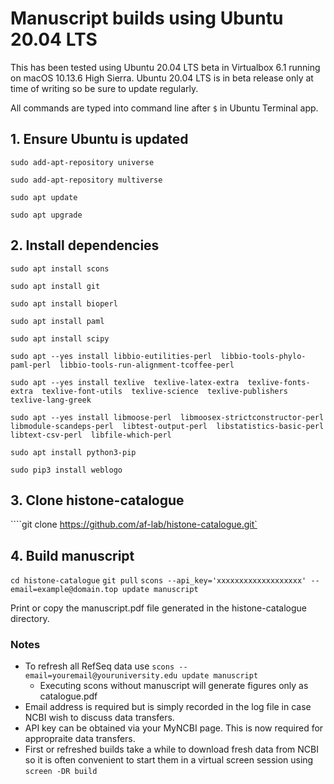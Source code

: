 # Manuscript builds using Ubuntu 20.04 LTS
This has been tested using Ubuntu 20.04 LTS beta in Virtualbox 6.1 running on macOS 10.13.6 High Sierra. Ubuntu 20.04 LTS is in beta release only at time of writing so be sure to update regularly.

All commands are typed into command line after  `$` in Ubuntu Terminal app.

## 1. Ensure Ubuntu is updated
`sudo add-apt-repository universe`

`sudo add-apt-repository multiverse`

`sudo apt update`

`sudo apt upgrade`

## 2. Install dependencies
`sudo apt install scons`

`sudo apt install git`

`sudo apt install bioperl`

`sudo apt install paml`

`sudo apt install scipy`

`sudo apt --yes install libbio-eutilities-perl 
libbio-tools-phylo-paml-perl 
libbio-tools-run-alignment-tcoffee-perl`

`sudo apt --yes install texlive 
texlive-latex-extra 
texlive-fonts-extra 
texlive-font-utils 
texlive-science 
texlive-publishers 
texlive-lang-greek`

`sudo apt --yes install libmoose-perl 
libmoosex-strictconstructor-perl 
libmodule-scandeps-perl 
libtest-output-perl 
libstatistics-basic-perl 
libtext-csv-perl 
libfile-which-perl`

`sudo apt install python3-pip`

`sudo pip3 install weblogo`

## 3. Clone histone-catalogue
````git clone https://github.com/af-lab/histone-catalogue.git`

## 4. Build manuscript
`cd histone-catalogue`
`git pull`
`scons --api_key='xxxxxxxxxxxxxxxxxxx' --email=example@domain.top update manuscript`

Print or copy the manuscript.pdf file generated in the histone-catalogue directory.

### Notes
* To refresh all RefSeq data use `scons --email=youremail@youruniversity.edu update manuscript`
  * Executing scons without manuscript will generate figures only as catalogue.pdf
* Email address is required but is simply recorded in the log file in case NCBI wish to discuss data transfers.
* API key can be obtained via your MyNCBI page. This is now required for appropraite data transfers.
* First or refreshed builds take a while to download fresh data from NCBI so it is often convenient to start them in a virtual screen session using `screen -DR build`


